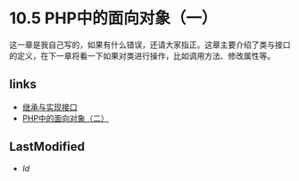 # 10.5 PHP中的面向对象（一） 

这一章是我自己写的，如果有什么错误，还请大家指正。这章主要介绍了类与接口的定义，在下一章将看一下如果对类进行操作，比如调用方法、修改属性等。


## links
   * [继承与实现接口](<10.4.md>)
   * [PHP中的面向对象（二）](<11.md>)

## LastModified 
   * $Id$
